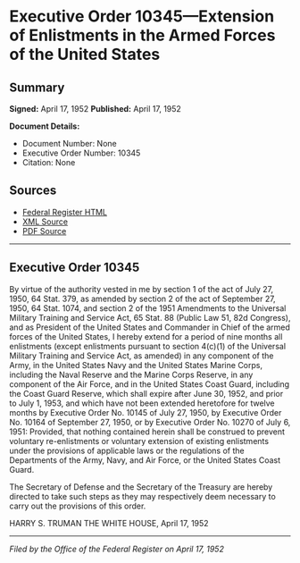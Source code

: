 # Executive Order 10345—Extension of Enlistments in the Armed Forces of the United States

## Summary

**Signed:** April 17, 1952
**Published:** April 17, 1952

**Document Details:**
- Document Number: None
- Executive Order Number: 10345
- Citation: None

## Sources
- [Federal Register HTML](https://www.presidency.ucsb.edu/documents/executive-order-10345-extension-enlistments-the-armed-forces-the-united-states)
- [XML Source](None)
- [PDF Source](None)

---

## Executive Order 10345

By virtue of the authority vested in me by section 1 of the act of July 27, 1950, 64 Stat. 379, as amended by section 2 of the act of September 27, 1950, 64 Stat. 1074, and section 2 of the 1951 Amendments to the Universal Military Training and Service Act, 65 Stat. 88 (Public Law 51, 82d Congress), and as President of the United States and Commander in Chief of the armed forces of the United States, I hereby extend for a period of nine months all enlistments (except enlistments pursuant to section 4(c)(1) of the Universal Military Training and Service Act, as amended) in any component of the Army, in the United States Navy and the United States Marine Corps, including the Naval Reserve and the Marine Corps Reserve, in any component of the Air Force, and in the United States Coast Guard, including the Coast Guard Reserve, which shall expire after June 30, 1952, and prior to July 1, 1953, and which have not been extended heretofore for twelve months by Executive Order No. 10145 of July 27, 1950, by Executive Order No. 10164 of September 27, 1950, or by Executive Order No. 10270 of July 6, 1951: Provided, that nothing contained herein shall be construed to prevent voluntary re-enlistments or voluntary extension of existing enlistments under the provisions of applicable laws or the regulations of the Departments of the Army, Navy, and Air Force, or the United States Coast Guard.

The Secretary of Defense and the Secretary of the Treasury are hereby directed to take such steps as they may respectively deem necessary to carry out the provisions of this order.

HARRY S. TRUMAN
THE WHITE HOUSE,
April 17, 1952

---

*Filed by the Office of the Federal Register on April 17, 1952*
